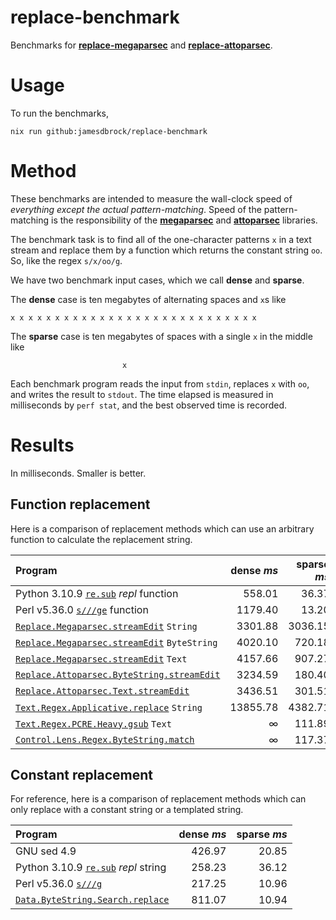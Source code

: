 # replace-benchmark

Benchmarks for
[__replace-megaparsec__](https://github.com/jamesdbrock/replace-megaparsec)
and
[__replace-attoparsec__](https://github.com/jamesdbrock/replace-attoparsec).

# Usage

To run the benchmarks,

```
nix run github:jamesdbrock/replace-benchmark
```

# Method

These benchmarks are intended to measure the wall-clock speed
of *everything except the actual pattern-matching*. Speed of the
pattern-matching is the responsibility of the
[__megaparsec__](http://hackage.haskell.org/package/megaparsec) and
[__attoparsec__](http://hackage.haskell.org/package/attoparsec)
libraries.

The benchmark task is to find all of the one-character patterns `x` in a
text stream and replace them by a function which returns the constant
string `oo`. So, like the regex `s/x/oo/g`.

We have two benchmark input cases, which we call __dense__ and __sparse__.

The __dense__ case is ten megabytes of alternating spaces and `x`s
like

```
x x x x x x x x x x x x x x x x x x x x x x x x x x x x
```

The __sparse__ case is ten megabytes of spaces with a single `x` in the middle
like

```
                         x
```

Each benchmark program reads the input from `stdin`, replaces `x` with `oo`,
and writes the result to `stdout`. The time elapsed is measured
in milliseconds by `perf stat`,
and the best observed time is recorded.

# Results

In milliseconds. Smaller is better.

## Function replacement

Here is a comparison of replacement methods which can use an arbitrary function
to calculate the replacement string.

| Program                                           | dense *ms*  | sparse *ms* |
| :---                                              |      ---: |     ---:  |
| Python 3.10.9 [`re.sub`](https://docs.python.org/3/library/re.html#re.sub) *repl* function | 558.01 | 36.37 |
| Perl  v5.36.0 [`s///ge`](https://perldoc.perl.org/functions/s.html) function | 1179.40 | 13.20 |
| [`Replace.Megaparsec.streamEdit`](https://hackage.haskell.org/package/replace-megaparsec/docs/Replace-Megaparsec.html#v:streamEdit) `String` | 3301.88 | 3036.15 |
| [`Replace.Megaparsec.streamEdit`](https://hackage.haskell.org/package/replace-megaparsec/docs/Replace-Megaparsec.html#v:streamEdit) `ByteString` | 4020.10 | 720.18 |
| [`Replace.Megaparsec.streamEdit`](https://hackage.haskell.org/package/replace-megaparsec/docs/Replace-Megaparsec.html#v:streamEdit) `Text` | 4157.66 | 907.27 |
| [`Replace.Attoparsec.ByteString.streamEdit`](https://hackage.haskell.org/package/replace-attoparsec/docs/Replace-Attoparsec-ByteString.html#v:streamEdit) | 3234.59 | 180.40 |
| [`Replace.Attoparsec.Text.streamEdit`](https://hackage.haskell.org/package/replace-attoparsec/docs/Replace-Attoparsec-Text.html#v:streamEdit) | 3436.51 | 301.51 |
| [`Text.Regex.Applicative.replace`](http://hackage.haskell.org/package/regex-applicative/docs/Text-Regex-Applicative.html#v:replace) `String` | 13855.78 | 4382.71 |
| [`Text.Regex.PCRE.Heavy.gsub`](http://hackage.haskell.org/package/pcre-heavy/docs/Text-Regex-PCRE-Heavy.html#v:gsub) `Text` | ∞ | 111.89 |
| [`Control.Lens.Regex.ByteString.match`](https://hackage.haskell.org/package/lens-regex-pcre/docs/Control-Lens-Regex-ByteString.html#v:match) | ∞ | 117.37 |


## Constant replacement

For reference, here is a comparison of replacement methods which can only
replace with a constant string or a templated string.

| Program                                    | dense  *ms* | sparse *ms* |
| :---                                       |     ---: |    ---: |
| GNU sed 4.9 | 426.97 | 20.85 |
| Python 3.10.9 [`re.sub`](https://docs.python.org/3/library/re.html#re.sub) *repl* string | 258.23 | 36.12 |
| Perl  v5.36.0 [`s///g`](https://perldoc.perl.org/functions/s.html) | 217.25 | 10.96 |
| [`Data.ByteString.Search.replace`](http://hackage.haskell.org/package/stringsearch/docs/Data-ByteString-Search.html#v:replace) | 811.07 | 10.94
